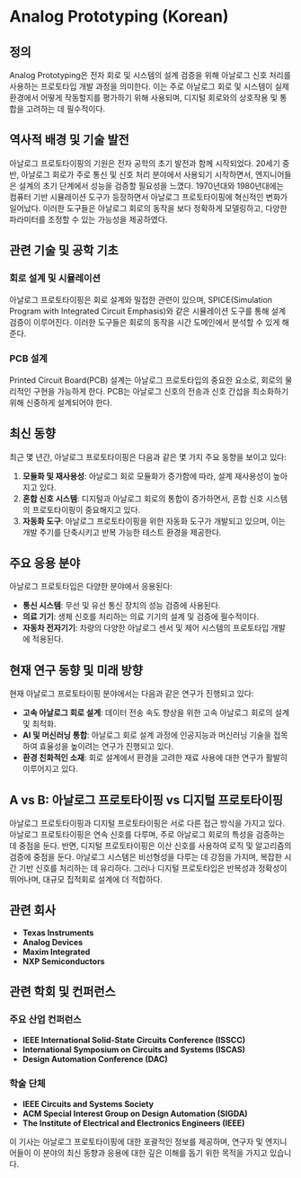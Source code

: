 # Analog Prototyping (Korean)

## 정의

Analog Prototyping은 전자 회로 및 시스템의 설계 검증을 위해 아날로그 신호 처리를 사용하는 프로토타입 개발 과정을 의미한다. 이는 주로 아날로그 회로 및 시스템이 실제 환경에서 어떻게 작동할지를 평가하기 위해 사용되며, 디지털 회로와의 상호작용 및 통합을 고려하는 데 필수적이다.

## 역사적 배경 및 기술 발전

아날로그 프로토타이핑의 기원은 전자 공학의 초기 발전과 함께 시작되었다. 20세기 중반, 아날로그 회로가 주로 통신 및 신호 처리 분야에서 사용되기 시작하면서, 엔지니어들은 설계의 초기 단계에서 성능을 검증할 필요성을 느꼈다. 1970년대와 1980년대에는 컴퓨터 기반 시뮬레이션 도구가 등장하면서 아날로그 프로토타이핑에 혁신적인 변화가 일어났다. 이러한 도구들은 아날로그 회로의 동작을 보다 정확하게 모델링하고, 다양한 파라미터를 조정할 수 있는 가능성을 제공하였다.

## 관련 기술 및 공학 기초

### 회로 설계 및 시뮬레이션

아날로그 프로토타이핑은 회로 설계와 밀접한 관련이 있으며, SPICE(Simulation Program with Integrated Circuit Emphasis)와 같은 시뮬레이션 도구를 통해 설계 검증이 이루어진다. 이러한 도구들은 회로의 동작을 시간 도메인에서 분석할 수 있게 해준다.

### PCB 설계

Printed Circuit Board(PCB) 설계는 아날로그 프로토타입의 중요한 요소로, 회로의 물리적인 구현을 가능하게 한다. PCB는 아날로그 신호의 전송과 신호 간섭을 최소화하기 위해 신중하게 설계되어야 한다.

## 최신 동향

최근 몇 년간, 아날로그 프로토타이핑은 다음과 같은 몇 가지 주요 동향을 보이고 있다:

1. **모듈화 및 재사용성**: 아날로그 회로 모듈화가 증가함에 따라, 설계 재사용성이 높아지고 있다.
2. **혼합 신호 시스템**: 디지털과 아날로그 회로의 통합이 증가하면서, 혼합 신호 시스템의 프로토타이핑이 중요해지고 있다.
3. **자동화 도구**: 아날로그 프로토타이핑을 위한 자동화 도구가 개발되고 있으며, 이는 개발 주기를 단축시키고 반복 가능한 테스트 환경을 제공한다.

## 주요 응용 분야

아날로그 프로토타입은 다양한 분야에서 응용된다:

- **통신 시스템**: 무선 및 유선 통신 장치의 성능 검증에 사용된다.
- **의료 기기**: 생체 신호를 처리하는 의료 기기의 설계 및 검증에 필수적이다.
- **자동차 전자기기**: 차량의 다양한 아날로그 센서 및 제어 시스템의 프로토타입 개발에 적용된다.

## 현재 연구 동향 및 미래 방향

현재 아날로그 프로토타이핑 분야에서는 다음과 같은 연구가 진행되고 있다:

- **고속 아날로그 회로 설계**: 데이터 전송 속도 향상을 위한 고속 아날로그 회로의 설계 및 최적화.
- **AI 및 머신러닝 통합**: 아날로그 회로 설계 과정에 인공지능과 머신러닝 기술을 접목하여 효율성을 높이려는 연구가 진행되고 있다.
- **환경 친화적인 소재**: 회로 설계에서 환경을 고려한 재료 사용에 대한 연구가 활발히 이루어지고 있다.

## A vs B: 아날로그 프로토타이핑 vs 디지털 프로토타이핑

아날로그 프로토타이핑과 디지털 프로토타이핑은 서로 다른 접근 방식을 가지고 있다. 아날로그 프로토타이핑은 연속 신호를 다루며, 주로 아날로그 회로의 특성을 검증하는 데 중점을 둔다. 반면, 디지털 프로토타이핑은 이산 신호를 사용하여 로직 및 알고리즘의 검증에 중점을 둔다. 아날로그 시스템은 비선형성을 다루는 데 강점을 가지며, 복잡한 시간 기반 신호를 처리하는 데 유리하다. 그러나 디지털 프로토타입은 반복성과 정확성이 뛰어나며, 대규모 집적회로 설계에 더 적합하다.

## 관련 회사

- **Texas Instruments**
- **Analog Devices**
- **Maxim Integrated**
- **NXP Semiconductors**
  
## 관련 학회 및 컨퍼런스

### 주요 산업 컨퍼런스

- **IEEE International Solid-State Circuits Conference (ISSCC)**
- **International Symposium on Circuits and Systems (ISCAS)**
- **Design Automation Conference (DAC)**

### 학술 단체

- **IEEE Circuits and Systems Society**
- **ACM Special Interest Group on Design Automation (SIGDA)**
- **The Institute of Electrical and Electronics Engineers (IEEE)**

이 기사는 아날로그 프로토타이핑에 대한 포괄적인 정보를 제공하며, 연구자 및 엔지니어들이 이 분야의 최신 동향과 응용에 대한 깊은 이해를 돕기 위한 목적을 가지고 있습니다.